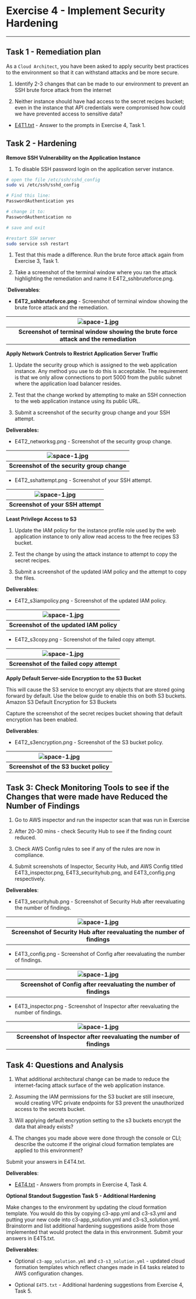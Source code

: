 # Exercise 4 - Implement Security Hardening

____

## Task 1 - Remediation plan

As a ``Cloud Architect``, you have been asked to apply security best practices to the environment so that it can withstand attacks and be more secure.

1. Identify 2-3 changes that can be made to our environment to prevent an SSH brute force attack from the internet

2. Neither instance should have had access to the secret recipes bucket; even in the instance that API credentials were compromised how could we have prevented access to sensitive data?

* [E4T1.txt](./E4T1.txt) - Answer to the prompts in Exercise 4, Task 1.

## Task 2 - Hardening

**Remove SSH Vulnerability on the Application Instance**

1. To disable SSH password login on the application server instance.

```bash
# open the file /etc/ssh/sshd_config
sudo vi /etc/ssh/sshd_config

# Find this line:
PasswordAuthentication yes

# change it to:
PasswordAuthentication no

# save and exit

#restart SSH server
sudo service ssh restart
```

1. Test that this made a difference. Run the brute force attack again from Exercise 3, Task 1.

2. Take a screenshot of the terminal window where you ran the attack highlighting the remediation and name it E4T2_sshbruteforce.png.

`**Deliverables**:

* **E4T2_sshbruteforce.png** - Screenshot of terminal window showing the brute force attack and the remediation.

| ![space-1.jpg](./figure/E4T2_sshbruteforce.png) |
|:--:|
| <b>Screenshot of terminal window showing the brute force attack and the remediation</b>|

**Apply Network Controls to Restrict Application Server Traffic**

1. Update the security group which is assigned to the web application instance. Any method you use to do this is acceptable. The requirement is that we only allow connections to port 5000 from the public subnet where the application load balancer resides.

2. Test that the change worked by attempting to make an SSH connection to the web application instance using its public URL.

3. Submit a screenshot of the security group change and your SSH attempt.

**Deliverables:**

* E4T2_networksg.png - Screenshot of the security group change.

| ![space-1.jpg](./figure/E4T2_networksg.png) |
|:--:|
| <b>Screenshot of the security group change</b>|

* E4T2_sshattempt.png - Screenshot of your SSH attempt.

| ![space-1.jpg](./figure/E4T2_sshattempt.png) |
|:--:|
| <b>Screenshot of your SSH attempt</b>|

**Least Privilege Access to S3**

1. Update the IAM policy for the instance profile role used by the web application instance to only allow read access to the free recipes S3 bucket.

2. Test the change by using the attack instance to attempt to copy the secret recipes.

3. Submit a screenshot of the updated IAM policy and the attempt to copy the files.

**Deliverables**:

* E4T2_s3iampolicy.png - Screenshot of the updated IAM policy.

| ![space-1.jpg](./figure/E4T2_s3iampolicy.png) |
|:--:|
| <b>Screenshot of the updated IAM policy</b>|

* E4T2_s3copy.png - Screenshot of the failed copy attempt.

| ![space-1.jpg](./figure/E4T2_s3copy.png) |
|:--:|
| <b>Screenshot of the failed copy attempt</b>|

**Apply Default Server-side Encryption to the S3 Bucket**

This will cause the S3 service to encrypt any objects that are stored going forward by default. Use the below guide to enable this on both S3 buckets.
Amazon S3 Default Encryption for S3 Buckets

Capture the screenshot of the secret recipes bucket showing that default encryption has been enabled.

**Deliverables**:

* E4T2_s3encryption.png - Screenshot of the S3 bucket policy.

| ![space-1.jpg](./figure/E4T2_s3encryption.png) |
|:--:|
| <b>Screenshot of the S3 bucket policy</b>|

## Task 3: Check Monitoring Tools to see if the Changes that were made have Reduced the Number of Findings

1. Go to AWS inspector and run the inspector scan that was run in Exercise

2. After 20-30 mins - check Security Hub to see if the finding count reduced.

3. Check AWS Config rules to see if any of the rules are now in compliance.

4. Submit screenshots of Inspector, Security Hub, and AWS Config titled E4T3_inspector.png, E4T3_securityhub.png, and E4T3_config.png respectively.

**Deliverables**:

* E4T3_securityhub.png - Screenshot of Security Hub after reevaluating the number of findings.

| ![space-1.jpg](./figure/E4T3_securityhub.png) |
|:--:|
| <b>Screenshot of Security Hub after reevaluating the number of findings</b>|

* E4T3_config.png - Screenshot of Config after reevaluating the number of findings.

| ![space-1.jpg](./figure/E4T3_config.png) |
|:--:|
| <b>Screenshot of Config after reevaluating the number of findings</b>|

* E4T3_inspector.png - Screenshot of Inspector after reevaluating the number of findings.

| ![space-1.jpg](./figure/E4T3_inspector.png) |
|:--:|
| <b>Screenshot of Inspector after reevaluating the number of findings</b>|

## Task 4: Questions and Analysis

1. What additional architectural change can be made to reduce the internet-facing attack surface of the web application instance.

2. Assuming the IAM permissions for the S3 bucket are still insecure, would creating VPC private endpoints for S3 prevent the unauthorized access to the secrets bucket.

3. Will applying default encryption setting to the s3 buckets encrypt the data that already exists?

4. The changes you made above were done through the console or CLI; describe the outcome if the original cloud formation templates are applied to this environment?

Submit your answers in E4T4.txt.

**Deliverables**:

* [E4T4.txt](./E4T4.txt) - Answers from prompts in Exercise 4, Task 4.

**Optional Standout Suggestion Task 5 - Additional Hardening**

Make changes to the environment by updating the cloud formation template. You would do this by copying c3-app.yml and c3-s3.yml and putting your new code into c3-app_solution.yml and c3-s3_solution.yml. Brainstorm and list additional hardening suggestions aside from those implemented that would protect the data in this environment. Submit your answers in E4T5.txt.

**Deliverables**:

* Optional ``c3-app_solution.yml`` and ``c3-s3_solution.yml`` - updated cloud formation templates which reflect changes made in E4 tasks related to AWS configuration changes.

* Optional ``E4T5.txt`` - Additional hardening suggestions from Exercise 4, Task 5.
